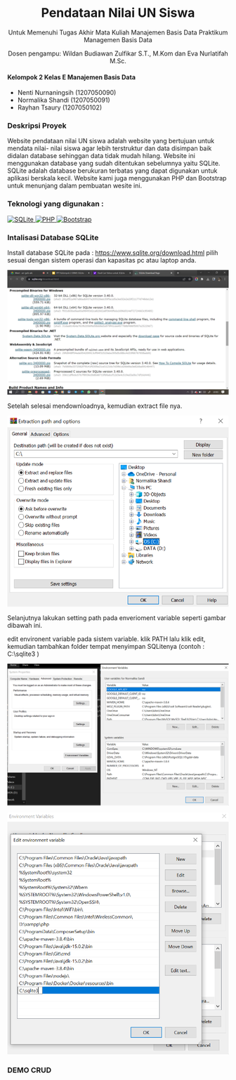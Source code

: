 <div align="center"> 
  <h1> Pendataan Nilai UN Siswa</h1> 
  <p>Untuk Memenuhi Tugas Akhir Mata Kuliah Manajemen Basis Data Praktikum Managemen Basis Data</p> 
  <p>Dosen pengampu:
Wildan Budiawan Zulfikar S.T., M.Kom dan Eva Nurlatifah M.Sc.</p>
</div>

#### Kelompok 2 Kelas E Manajemen Basis Data

- Nenti Nurnaningsih (1207050090)
- Normalika Shandi (1207050091)
- Rayhan Tsaury (1207050102)

### Deskripsi Proyek 

Website pendataan nilai UN siswa adalah website yang bertujuan untuk mendata nilai- nilai siswa agar lebih terstruktur dan data disimpan baik didalan database sehinggan data tidak mudah hilang.
Website ini menggunakan database yang sudah ditentukan sebelumnya yaitu SQLite. SQLite adalah database berukuran terbatas yang dapat digunakan untuk aplikasi berskala kecil. Website kami juga menggunakan PHP dan Bootstrap untuk menunjang dalam pembuatan wesite ini.

<h3 align="left">Teknologi yang digunakan :</h3>
<p align="left"> <a href="https://www.sqlite.org/" target="_blank" rel="noreferrer"> <img src="https://www.esoftner.com/wp-content/uploads/2019/12/SQLite-Logo-300x300.png" alt="SQLite" width="40" height="40"/> </a> <a href="https://www.php.net/" target="_blank" rel="noreferrer"> <img src="https://www.php.net/images/meta-image.png" alt="PHP" width="40" height="40"/> </a>  <a href="https://getbootstrap.com/" target="_blank" rel="noreferrer"> <img src="https://getbootstrap.com/docs/4.0/assets/brand/bootstrap-social-logo.png" alt="Bootstrap" width="40" height="40"/> </a>  

### Intalisasi Database SQLite
Install database SQLite pada : https://www.sqlite.org/download.html
pilih sesuai dengan sistem operasi dan kapasitas pc atau laptop anda.
  
![foto intalisasi](https://github.com/nentinur/project-uas-mbd/blob/master/img/MBD-Intalisasi%20SQLite.png)

Setelah selesai mendownloadnya, kemudian extract file nya.
  
![foto extract zip](https://github.com/nentinur/project-uas-mbd/blob/master/img/MBD-Extract%20ZIP.png)
  
Selanjutnya lakukan setting path pada enverioment variable seperti gambar dibawah ini.

edit environent variable pada sistem variable. klik PATH lalu klik edit, kemudian tambahkan folder tempat menyimpan SQLitenya (contoh : C:\sqlite3 )

![foto setting path1](https://github.com/nentinur/project-uas-mbd/blob/master/img/MBD-Setting%20PATH1.png)
  
![foto setting path2](https://github.com/nentinur/project-uas-mbd/blob/master/img/MBD-Setting%20PATH2.png)
  
### DEMO CRUD

